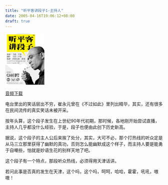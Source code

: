 ```yaml
---
title: "听平客讲段子1-主持人"
date: 2005-04-16T19:06:12+08:00
draft: true
---
```


 

![听平客讲段子1.gif](/img/听平客讲段子1.gif)

[音频下载]([https://f000.backblazeb2.com/file/antiwave/%E5%90%AC%E5%B9%B3%E5%AE%A2%E8%AE%B2%E6%AE%B5%E5%AD%901+-+%E4%B8%BB%E6%8C%81%E4%BA%BA.mp3](https://f000.backblazeb2.com/file/antiwave/听平客讲段子1+-+主持人.mp3))

电台里出的笑话层出不穷，崔永元曾在《不过如此》里列出精华，其实，还有很多在民间流传的真实笑话未被开采。　　

按年头算，这个段子发生在上世纪90年代初期，那时候，各地刚开始尝试直播，主持人几乎都没什么经验，于是，段子也便由此创下历史新高。

据说，这个段子的主人公后来挨了处分，其实，大可不必，那个打热线的听众定是从马三立那里获得了幽默的真功，否则怎么能幽默成这个样子，而主持人要是能勇于自嘲些，怕就是妙语生花的别样天地了吧。

这个段子有一个特点，那段听众热线，必须得用天津话讲。

若问此事是否真的发生在天津，这个吗，这个吗，呵呵，哈哈，霍霍，吼吼，嗷嗷！